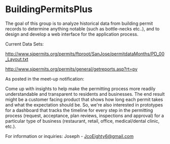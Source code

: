 # BuildingPermitsPlus
The goal of this group is to analyze historical data from building permit records to determine anything notable (such as bottle-necks etc..), and to design and develop a web interface for the application process.

Current Data Sets:

  http://www.sjpermits.org/permits/ftproot/SanJose/permitdataMonths/PD_00_Layout.txt
  
  http://www.sjpermits.org/permits/general/getreports.asp?rt=py
  
  
As posted in the meet-up notification:

  Come up with insights to help make the permitting process more readily understandable and transparent to residents and businesses. The end result might be a customer facing product that shows how long each permit takes and what the expectation should be. So, we're also interested in prototypes for a dashboard that tracks the timeline for every step in the permitting process (request, acceptance, plan reviews, inspections and approval) for a particular type of business (restaurant, retail, office, medical/dental clinic, etc.).


For information or inquiries: Joseph - JcoEighty6@gmail.com
